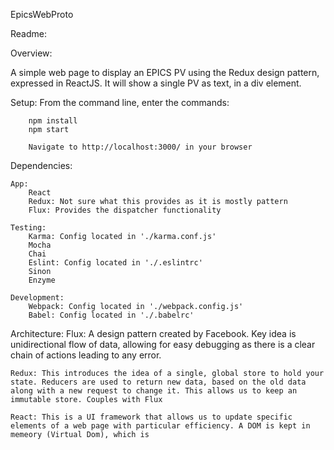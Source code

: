 EpicsWebProto

Readme:

Overview:

A simple web page to display an EPICS PV using the Redux design pattern, expressed in ReactJS. It will show a single PV as text, in a div element.


Setup:
    From the command line, enter the commands: 

        npm install
        npm start

        Navigate to http://localhost:3000/ in your browser


Dependencies:

    App:
        React
        Redux: Not sure what this provides as it is mostly pattern
        Flux: Provides the dispatcher functionality

    Testing:
        Karma: Config located in './karma.conf.js'
        Mocha
        Chai
        Eslint: Config located in './.eslintrc'
        Sinon
        Enzyme

    Development:
        Webpack: Config located in './webpack.config.js'
        Babel: Config located in './.babelrc'


Architecture:
    Flux: A design pattern created by Facebook. Key idea is unidirectional flow of data, allowing for easy debugging as there is a clear chain of actions leading to any error.

    Redux: This introduces the idea of a single, global store to hold your state. Reducers are used to return new data, based on the old data along with a new request to change it. This allows us to keep an immutable store. Couples with Flux

    React: This is a UI framework that allows us to update specific elements of a web page with particular efficiency. A DOM is kept in memeory (Virtual Dom), which is  
